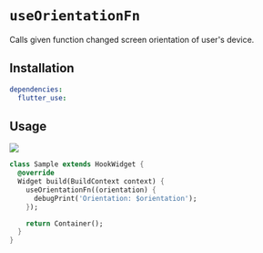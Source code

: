 # `useOrientationFn`

Calls given function changed screen orientation of user's device.

## Installation

```yaml
dependencies:
  flutter_use: 
```

## Usage

[![](https://img.shields.io/badge/demo-%20%20%20%F0%9F%9A%80-green.svg)](https://wasabeef.github.io/flutter_use/#/use-orientation-fn)

```dart
class Sample extends HookWidget {
  @override
  Widget build(BuildContext context) {
    useOrientationFn((orientation) {
      debugPrint('Orientation: $orientation');
    });

    return Container();
  }
}
```

